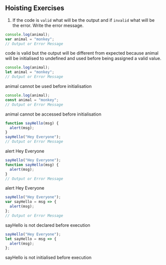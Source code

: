 ## Hoisting Exercises

1. If the code is `valid` what will be the output and if `invalid` what will be the error. Write the error message.

```js
console.log(animal);
var animal = "monkey";
// Output or Error Message
```
code is valid but the output will be different from expected because animal will be initialised to undefined and used before being assigned a valid value.

```js
console.log(animal);
let animal = "monkey";
// Output or Error Message
```
animal cannot be used before initialisation
```js
console.log(animal);
const animal = "monkey";
// Output or Error Message
```
animal cannot be accessed before initialisation

```js
function sayHello(msg) {
  alert(msg);
}
sayHello("Hey Everyone");
// Output or Error Message
```
alert Hey Everyone


```js
sayHello("Hey Everyone");
function sayHello(msg) {
  alert(msg);
}
// Output or Error Message
```
alert Hey Everyone

```js
sayHello("Hey Everyone");
var sayHello = msg => {
  alert(msg);
};
// Output or Error Message
```
sayHello is not declared before execution
```js
sayHello("Hey Everyone");
let sayHello = msg => {
  alert(msg);
};
```
sayHello is not initialised before execution
